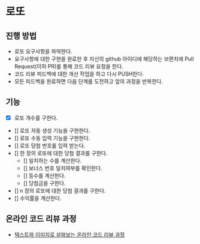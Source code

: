 # 로또
## 진행 방법
* 로또 요구사항을 파악한다.
* 요구사항에 대한 구현을 완료한 후 자신의 github 아이디에 해당하는 브랜치에 Pull Request(이하 PR)를 통해 코드 리뷰 요청을 한다.
* 코드 리뷰 피드백에 대한 개선 작업을 하고 다시 PUSH한다.
* 모든 피드백을 완료하면 다음 단계를 도전하고 앞의 과정을 반복한다.


## 기능
- [x] 로또 개수를 구한다.
- [] 로또 자동 생성 기능을 구현한다.
- [] 로또 수동 입력 기능을 구현한다.
- [] 로또 당첨 번호를 입력 받는다.
- [] 한 장의 로또에 대한 당첨 결과를 구한다.
  - [] 일치하는 수를 계산한다.
  - [] 보너스 번호 일치여부를 확인한다.
  - [] 등수를 계산한다.
  - [] 당첨금을 구한다.
- [] n 장의 로또에 대한 당첨 결과를 구한다.
- [] 수익률을 계산한다.
## 온라인 코드 리뷰 과정
* [텍스트와 이미지로 살펴보는 온라인 코드 리뷰 과정](https://github.com/next-step/nextstep-docs/tree/master/codereview)